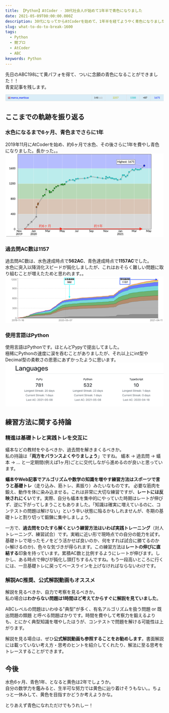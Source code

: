```yaml
---
title: 【Python】AtCoder - 30代社会人が始めて1年半で青色になりました
date: 2021-05-09T00:00:00.000Z
description: 30代になってからAtCoderを始めて、1年半を経てようやく青色になりました. 使用言語はPython. 
slug: what-to-do-to-break-1600
tags: 
  - Python
  - 競プロ
  - AtCoder
  - ABC
keywords: Python
---
```


先日のABC198にて黄パフォを得て、ついに念願の青色になることができました！！  
青変記事を残します。

![ABC198_rate](ABC198_rate.png)



<adsense></adsense>



## ここまでの軌跡を振り返る
### 水色になるまで6ヶ月、青色までさらに1年
2019年11月にAtCoderを始め、約6ヶ月で水色、その後さらに1年を費やし青色になりました。長かった。。
![ABC198_rate_transition](ABC_rate_transition.png)


### 過去問AC数は1157
過去問AC数は、水色達成時点で**562AC**、青色達成時点で**1157AC**でした。  
水色に突入以降消化スピードが鈍化しましたが、これはおそらく難しい問題に取り組むことが増えたためと思われます。。
![accepted_transition](accepted_transition.png)


### 使用言語はPython
使用言語はPythonです。ほとんどPypyで提出してました。  
極稀にPythonの速度に涙を呑むことがありましたが、それ以上にint型やDecimal型の柔軟さの恩恵にあずかったように思います。
![languages](atcoder_languages.png)

<adsense></adsense>

## 練習方法に関する持論

### 精進は基礎トレと実践トレを交互に
蟻本などの教材をやるべきか、過去問を解きまくるべきか。  
私の持論は「**両方をバランスよくやりましょう**」ですね。 蟻本 → 過去問 → 蟻本 → ... と一定期間(例えば1ヶ月)ごとに交代しながら進めるのが良いと思っています。

**蟻本やWeb記事でアルゴリズムや数学の知識を増やす練習方法はスポーツで言うと基礎トレ**（走り込み、筋トレ、素振り）みたいなものです。 必要な筋肉を鍛え、動作を体に染み込ませる。これは非常に大切な練習ですが、**レートには反映されにくい**です。実際、自分も蟻本を集中的にやっていた時期はレートが伸びず、逆に下がってしまうこともありました。「知識は確実に増えているのに、コンテストの問題は解けない」という辛い状態に陥るかもしれませんが、冬期の基礎トレと割り切って鍛錬に集中しましょう。  

一方で、**過去問をひたすら解くという練習方法はいわば実践トレーニング**（対人トレーニング、練習試合）です。実戦に近い形で現時点での自分の能力を試す。基礎トレで培ったモノをどう活かせば良いのか、何をすれば試合に勝てるのか(=解けるのか)、色々な気づきが得られます。この練習方法は**レートの伸びに直結する**印象を持っています。累積AC数と比例するようにレートが伸びます。しかし、ある時点で伸びが鈍化し頭打ちするんですね。もう一段高いところに行くには、一旦基礎トレに戻ってベースラインを上げなければならないわけです。  



### 解説AC推奨、公式解説動画もオススメ
解説を見るべきか、自力で考察を見るべきか。  
私の場合は**わからない問題は1時間ほど考えてからすぐに解説を見ていました**。

ABCレベルの問題はいわゆる"典型"が多く、有名アルゴリズムを扱う問題 or 既出問題の類題 と呼べる問題ばかりです。時間を費やして考察力を鍛えるよりも、とにかく典型知識を増やしたほうが、コンテストで問題を解ける可能性は上がります。

解説を見る場合は、ぜひ**公式解説動画も参照することをお勧めします**。書面解説には載っていない考え方・思考のヒントを紹介してくれたり、解法に至る思考をトレースすることができます。

<adsense></adsense>


## 今後
水色6ヶ月、青色1年、となると黄色は2年でしょうか。  
自分の数学力を鑑みると、生半可な努力では黄色に辿り着けそうもない。。ちょっと一休みして、黄色を目指すかどうか考えようかな。  

とりあえず青色になれただけでもうれしー！